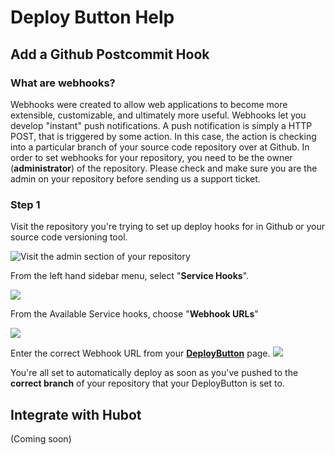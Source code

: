 # Deploy Button Help

## Add a Github Postcommit Hook

### What are webhooks?

Webhooks were created to allow web applications to become more extensible, customizable, and ultimately more useful. Webhooks let you develop "instant" push notifications. A push notification is simply a HTTP POST, that is triggered by some action. In this case, the action is checking into a particular branch of your source code repository over at Github.  In order to set webhooks for your repository, you need to be the owner (**administrator**) of the repository.  Please check and make sure you are the admin on your repository before sending us a support ticket.

### Step 1

Visit the repository you're trying to set up deploy hooks for in Github or your source code versioning tool.

![Visit the admin section of your repository](http://deploy-button.s3.amazonaws.com/wiki/deploy-1.png)

From the left hand sidebar menu, select "**Service Hooks**".

![](http://deploy-button.s3.amazonaws.com/wiki/deploy-2.png)

From the Available Service hooks, choose "**Webhook URLs**"

![](http://deploy-button.s3.amazonaws.com/wiki/deploy-3.png)

Enter the correct Webhook URL from your [**DeployButton**](http://deploybutton.com/) page.
![](http://deploy-button.s3.amazonaws.com/wiki/deploy-4.png)


You're all set to automatically deploy as soon as you've pushed to the **correct branch** of your repository that your DeployButton is set to.


## Integrate with Hubot

(Coming soon)


